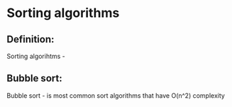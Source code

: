 # Sorting algorithms

## Definition:
Sorting algorihtms - 

## Bubble sort:
Bubble sort - is most common sort algorithms that have O(n^2) complexity


